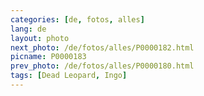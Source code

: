 ```yaml
---
categories: [de, fotos, alles]
lang: de
layout: photo
next_photo: /de/fotos/alles/P0000182.html
picname: P0000183
prev_photo: /de/fotos/alles/P0000180.html
tags: [Dead Leopard, Ingo]
---
```

